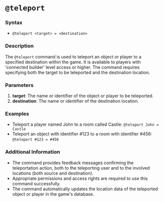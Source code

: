 # `@teleport`

### Syntax

- `@teleport <target> = <destination>`

### Description

The `@teleport` command is used to teleport an object or player to a specified
destination within the game. It is available to players with 'connected builder'
level access or higher. The command requires specifying both the target to be
teleported and the destination location.

### Parameters

1. **target**: The name or identifier of the object or player to be teleported.
2. **destination**: The name or identifier of the destination location.

### Examples

- Teleport a player named John to a room called Castle:
  `@teleport John = Castle`
- Teleport an object with identifier #123 to a room with identifier #456:
  `@teleport #123 = #456`

### Additional Information

- The command provides feedback messages confirming the teleportation action,
  both to the teleporting user and to the involved locations (both source and
  destination).
- Appropriate permissions and access rights are required to use this command
  successfully.
- The command automatically updates the location data of the teleported object
  or player in the game's database.
